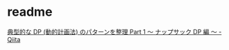 # readme

[典型的な DP \(動的計画法\) のパターンを整理 Part 1 ～ ナップサック DP 編 ～ \- Qiita](https://qiita.com/drken/items/a5e6fe22863b7992efdb)

